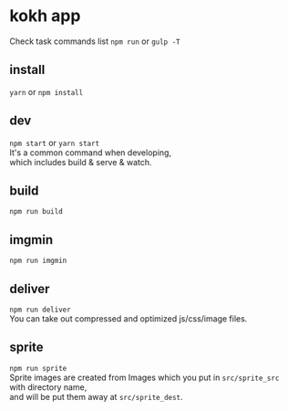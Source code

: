 # kokh app
  
Check task commands list `npm run` or `gulp -T`   
  
## install
`yarn` or `npm install`

## dev
`npm start` or `yarn start`  
It's a common command when developing,  
which includes build & serve & watch.  

## build
`npm run build`

## imgmin
`npm run imgmin`

## deliver
`npm run deliver`  
You can take out compressed and optimized js/css/image files.

## sprite
`npm run sprite`  
Sprite images are created from Images which you put in `src/sprite_src` with directory name,  
and will be put them away at `src/sprite_dest`.